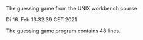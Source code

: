The guessing game from the UNIX workbench course

Di 16. Feb 13:32:39 CET 2021

The guessing game program contains 48 lines.
